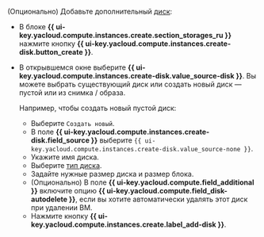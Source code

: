 (Опционально) Добавьте дополнительный [диск](../../../compute/concepts/disk.md):

* В блоке **{{ ui-key.yacloud.compute.instances.create.section_storages_ru }}** нажмите кнопку **{{ ui-key.yacloud.compute.instances.create-disk.button_create }}**.
* В открывшемся окне выберите **{{ ui-key.yacloud.compute.instances.create-disk.value_source-disk }}**. Вы можете выбрать существующий диск или создать новый диск — пустой или из снимка / образа.

    Например, чтобы создать новый пустой диск:

    * Выберите `Создать новый`.
    * В поле **{{ ui-key.yacloud.compute.instances.create-disk.field_source }}** выберите `{{ ui-key.yacloud.compute.instances.create-disk.value_source-none }}`.
    * Укажите имя диска.
    * Выберите [тип диска](../../../compute/concepts/disk.md#disks_types).
    * Задайте нужные размер диска и размер блока.
    * (Опционально) В поле **{{ ui-key.yacloud.compute.field_additional }}** включите опцию **{{ ui-key.yacloud.compute.field_disk-autodelete }}**, если вы хотите автоматически удалять этот диск при удалении ВМ.
    * Нажмите кнопку **{{ ui-key.yacloud.compute.instances.create.label_add-disk }}**.